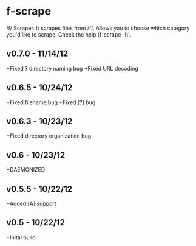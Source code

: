 f-scrape
========

/f/ Scraper. It scrapes files from /f/. Allows you to choose which category you'd like to scrape. Check the help (f-scrape -h).

v0.7.0 - 11/14/12
-----------------
+Fixed ? directory naming bug
+Fixed URL decoding

v0.6.5 - 10/24/12
-----------------
+Fixed filename bug
+Fixed [?] bug

v0.6.3 - 10/23/12
-----------------
+Fixed directory organization bug

v0.6 - 10/23/12
-----------------
+DAEMONIZED

v0.5.5 - 10/22/12
-----------------
+Added [A] support

v0.5 - 10/22/12
-----------------
+Inital build
